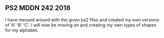 ## PS2 MDDN 242 2018

I have messed around with the given ps2 files and created my own versions of 'A' 'B' 'C'. I will now be moving on and creating my own types of shapes for my alphabet.